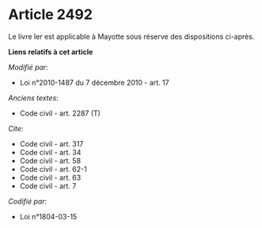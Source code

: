 # Article 2492

Le livre Ier est applicable à Mayotte sous réserve des dispositions ci-après.

**Liens relatifs à cet article**

_Modifié par_:

  - Loi n°2010-1487 du 7 décembre 2010 - art. 17

_Anciens textes_:

  - Code civil - art. 2287 (T)

_Cite_:

  - Code civil - art. 317
  - Code civil - art. 34
  - Code civil - art. 58
  - Code civil - art. 62-1
  - Code civil - art. 63
  - Code civil - art. 7

_Codifié par_:

  - Loi n°1804-03-15
